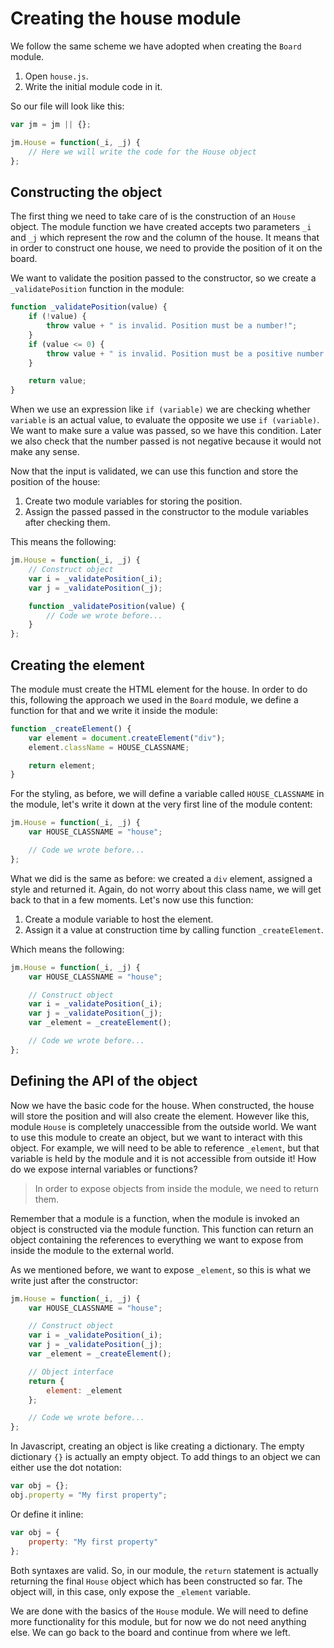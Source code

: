 # Creating the house module

We follow the same scheme we have adopted when creating the `Board` module.

1. Open `house.js`.
2. Write the initial module code in it.

So our file will look like this:

```javascript
var jm = jm || {};

jm.House = function(_i, _j) {
    // Here we will write the code for the House object
};
```

## Constructing the object
The first thing we need to take care of is the construction of an `House` object. The module function we have created accepts two parameters `_i` and `_j` which represent the row and the column of the house. It means that in order to construct one house, we need to provide the position of it on the board.

We want to validate the position passed to the constructor, so we create a `_validatePosition` function in the module:

```javascript
function _validatePosition(value) {
    if (!value) {
        throw value + " is invalid. Position must be a number!";
    }
    if (value <= 0) {
        throw value + " is invalid. Position must be a positive number!";
    }

    return value;
}
```

When we use an expression like `if (variable)` we are checking whether `variable` is an actual value, to evaluate the opposite we use `if (variable)`. We want to make sure a value was passed, so we have this condition. Later we also check that the number passed is not negative because it would not make any sense.

Now that the input is validated, we can use this function and store the position of the house:

1. Create two module variables for storing the position.
2. Assign the passed passed in the constructor to the module variables after checking them.

This means the following:

```javascript
jm.House = function(_i, _j) {
    // Construct object
    var i = _validatePosition(_i);
    var j = _validatePosition(_j);

    function _validatePosition(value) {
        // Code we wrote before...
    }
};
```

## Creating the element
The module must create the HTML element for the house. In order to do this, following the approach we used in the `Board` module, we define a function for that and we write it inside the module:

```javascript
function _createElement() {
    var element = document.createElement("div");
    element.className = HOUSE_CLASSNAME;

    return element;
}
```

For the styling, as before, we will define a variable called `HOUSE_CLASSNAME` in the module, let's write it down at the very first line of the module content:

```javascript
jm.House = function(_i, _j) {
    var HOUSE_CLASSNAME = "house";

    // Code we wrote before...
};
```

What we did is the same as before: we created a `div` element, assigned a style and returned it. Again, do not worry about this class name, we will get back to that in a few moments. Let's now use this function:

1. Create a module variable to host the element.
2. Assign it a value at construction time by calling function `_createElement`.

Which means the following:

```javascript
jm.House = function(_i, _j) {
    var HOUSE_CLASSNAME = "house";

    // Construct object
    var i = _validatePosition(_i);
    var j = _validatePosition(_j);
    var _element = _createElement();

    // Code we wrote before...
};
```

## Defining the API of the object
Now we have the basic code for the house. When constructed, the house will store the position and will also create the element. However like this, module `House` is completely unaccessible from the outside world. We want to use this module to create an object, but we want to interact with this object. For example, we will need to be able to reference `_element`, but that variable is held by the module and it is not accessible from outside it! How do we expose internal variables or functions?

> In order to expose objects from inside the module, we need to return them.

Remember that a module is a function, when the module is invoked an object is constructed via the module function. This function can return an object containing the references to everything we want to expose from inside the module to the external world.

As we mentioned before, we want to expose `_element`, so this is what we write just after the constructor:

```javascript
jm.House = function(_i, _j) {
    var HOUSE_CLASSNAME = "house";

    // Construct object
    var i = _validatePosition(_i);
    var j = _validatePosition(_j);
    var _element = _createElement();

    // Object interface
    return {
        element: _element
    };

    // Code we wrote before...
};
```

In Javascript, creating an object is like creating a dictionary. The empty dictionary `{}` is actually an empty object. To add things to an object we can either use the dot notation:

```javascript
var obj = {};
obj.property = "My first property";
```

Or define it inline:

```javascript
var obj = {
    property: "My first property"
};
```

Both syntaxes are valid. So, in our module, the `return` statement is actually returning the final `House` object which has been constructed so far. The object will, in this case, only expose the `_element` variable.

We are done with the basics of the `House` module. We will need to define more functionality for this module, but for now we do not need anything else. We can go back to the board and continue from where we left.

